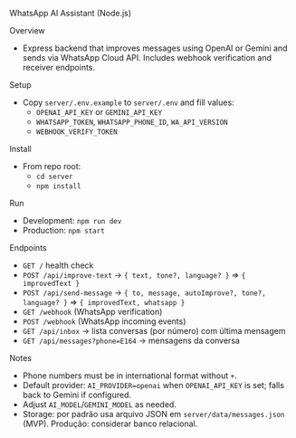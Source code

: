 WhatsApp AI Assistant (Node.js)

Overview
- Express backend that improves messages using OpenAI or Gemini and sends via WhatsApp Cloud API. Includes webhook verification and receiver endpoints.

Setup
- Copy `server/.env.example` to `server/.env` and fill values:
  - `OPENAI_API_KEY` or `GEMINI_API_KEY`
  - `WHATSAPP_TOKEN`, `WHATSAPP_PHONE_ID`, `WA_API_VERSION`
  - `WEBHOOK_VERIFY_TOKEN`

Install
- From repo root:
  - `cd server`
  - `npm install`

Run
- Development: `npm run dev`
- Production: `npm start`

Endpoints
- `GET /` health check
- `POST /api/improve-text` -> `{ text, tone?, language? }` => `{ improvedText }`
- `POST /api/send-message` -> `{ to, message, autoImprove?, tone?, language? }` => `{ improvedText, whatsapp }`
- `GET /webhook` (WhatsApp verification)
- `POST /webhook` (WhatsApp incoming events)
 - `GET /api/inbox` -> lista conversas (por número) com última mensagem
 - `GET /api/messages?phone=E164` -> mensagens da conversa

Notes
- Phone numbers must be in international format without `+`.
- Default provider: `AI_PROVIDER=openai` when `OPENAI_API_KEY` is set; falls back to Gemini if configured.
- Adjust `AI_MODEL`/`GEMINI_MODEL` as needed.
- Storage: por padrão usa arquivo JSON em `server/data/messages.json` (MVP). Produção: considerar banco relacional.
